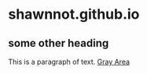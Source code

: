 # shawnnot.github.io

## some other heading
This is a paragraph of text. [Gray Area](http://grayarea.org)
